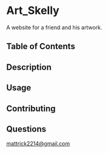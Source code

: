 # Art_Skelly
A website for a friend and his artwork.

## Table of Contents

## Description

## Usage

## Contributing

## Questions

mattrick2214@gmail.com
